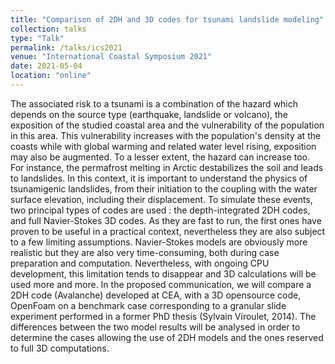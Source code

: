 ```yaml
---
title: "Comparison of 2DH and 3D codes for tsunami landslide modeling"
collection: talks
type: "Talk"
permalink: /talks/ics2021
venue: "International Coastal Symposium 2021"
date: 2021-05-04
location: "online"
---
```


The associated risk to a tsunami is a combination of the hazard which depends on the source type (earthquake, landslide or volcano), the exposition of the studied coastal area and the vulnerability of the population in this area. This vulnerability increases with the population's density at the coasts while with global warming and related water level rising, exposition may also be augmented. To a lesser extent, the hazard can increase too. For instance, the permafrost melting in Arctic destabilizes the soil and leads to landslides.
In this context, it is important to understand the physics of tsunamigenic landslides, from their initiation to the coupling with the water surface elevation, including their displacement. To simulate these events, two principal types of codes are used : the depth-integrated 2DH codes, and full Navier-Stokes 3D codes. As they are fast to run, the first ones have proven to be useful in a practical context, nevertheless they are also subject to a few limiting assumptions. Navier-Stokes models are obviously more realistic but they are also very time-consuming, both during case preparation and computation. Nevertheless, with ongoing CPU development, this limitation tends to disappear and 3D calculations will be used more and more.
In the proposed communication, we will compare a 2DH code (Avalanche) developed at CEA, with a 3D opensource code, OpenFoam on a benchmark case corresponding to a granular slide experiment performed in a former PhD thesis (Sylvain Viroulet, 2014). The differences between the two model results will be analysed in order to determine the cases allowing the use of 2DH models and the ones reserved to full 3D computations.
